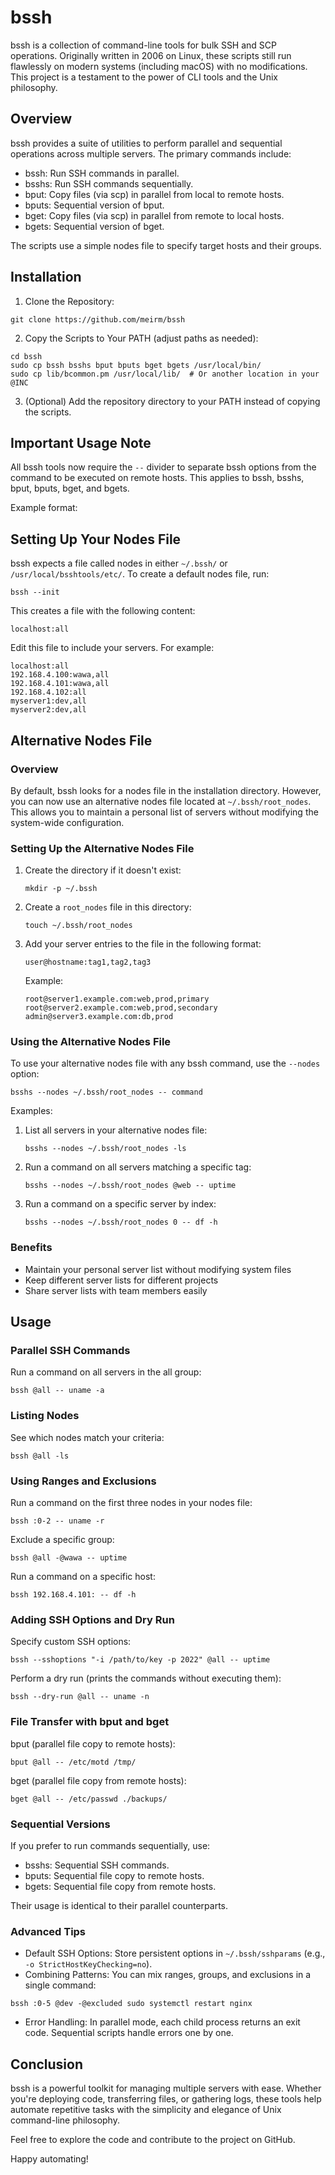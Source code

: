 # bssh

bssh is a collection of command-line tools for bulk SSH and SCP operations. Originally written in 2006 on Linux, these scripts still run flawlessly on modern systems (including macOS) with no modifications. This project is a testament to the power of CLI tools and the Unix philosophy.

## Overview

bssh provides a suite of utilities to perform parallel and sequential operations across multiple servers. The primary commands include:
- bssh: Run SSH commands in parallel.
- bsshs: Run SSH commands sequentially.
- bput: Copy files (via scp) in parallel from local to remote hosts.
- bputs: Sequential version of bput.
- bget: Copy files (via scp) in parallel from remote to local hosts.
- bgets: Sequential version of bget.

The scripts use a simple nodes file to specify target hosts and their groups.

## Installation
1. Clone the Repository:

```
git clone https://github.com/meirm/bssh
```

2. Copy the Scripts to Your PATH (adjust paths as needed):

```
cd bssh
sudo cp bssh bsshs bput bputs bget bgets /usr/local/bin/
sudo cp lib/bcommon.pm /usr/local/lib/  # Or another location in your @INC
```

3. (Optional) Add the repository directory to your PATH instead of copying the scripts.

## Important Usage Note

All bssh tools now require the `--` divider to separate bssh options from the command to be executed on remote hosts. This applies to bssh, bsshs, bput, bputs, bget, and bgets.

Example format:

## Setting Up Your Nodes File

bssh expects a file called nodes in either `~/.bssh/` or `/usr/local/bsshtools/etc/`. To create a default nodes file, run:

```
bssh --init
```

This creates a file with the following content:

```
localhost:all
```

Edit this file to include your servers. For example:

```
localhost:all
192.168.4.100:wawa,all
192.168.4.101:wawa,all
192.168.4.102:all
myserver1:dev,all
myserver2:dev,all
```

## Alternative Nodes File

### Overview
By default, bssh looks for a nodes file in the installation directory. However, you can now use an alternative nodes file located at `~/.bssh/root_nodes`. This allows you to maintain a personal list of servers without modifying the system-wide configuration.

### Setting Up the Alternative Nodes File

1. Create the directory if it doesn't exist:
   ```
   mkdir -p ~/.bssh
   ```

2. Create a `root_nodes` file in this directory:
   ```
   touch ~/.bssh/root_nodes
   ```

3. Add your server entries to the file in the following format:
   ```
   user@hostname:tag1,tag2,tag3
   ```

   Example:
   ```
   root@server1.example.com:web,prod,primary
   root@server2.example.com:web,prod,secondary
   admin@server3.example.com:db,prod
   ```

### Using the Alternative Nodes File

To use your alternative nodes file with any bssh command, use the `--nodes` option:

```
bsshs --nodes ~/.bssh/root_nodes -- command
```

Examples:

1. List all servers in your alternative nodes file:
   ```
   bsshs --nodes ~/.bssh/root_nodes -ls
   ```

2. Run a command on all servers matching a specific tag:
   ```
   bsshs --nodes ~/.bssh/root_nodes @web -- uptime
   ```

3. Run a command on a specific server by index:
   ```
   bsshs --nodes ~/.bssh/root_nodes 0 -- df -h
   ```

### Benefits

- Maintain your personal server list without modifying system files
- Keep different server lists for different projects
- Share server lists with team members easily

## Usage

### Parallel SSH Commands

Run a command on all servers in the all group:

```
bssh @all -- uname -a
```

### Listing Nodes

See which nodes match your criteria:

```
bssh @all -ls
```

### Using Ranges and Exclusions

Run a command on the first three nodes in your nodes file:

```
bssh :0-2 -- uname -r
```

Exclude a specific group:

```
bssh @all -@wawa -- uptime
```

Run a command on a specific host:

```
bssh 192.168.4.101: -- df -h
```

### Adding SSH Options and Dry Run

Specify custom SSH options:

```
bssh --sshoptions "-i /path/to/key -p 2022" @all -- uptime
```

Perform a dry run (prints the commands without executing them):

```
bssh --dry-run @all -- uname -n
```

### File Transfer with bput and bget

bput (parallel file copy to remote hosts):

```
bput @all -- /etc/motd /tmp/
```

bget (parallel file copy from remote hosts):

```
bget @all -- /etc/passwd ./backups/
```

### Sequential Versions

If you prefer to run commands sequentially, use:
- bsshs: Sequential SSH commands.
- bputs: Sequential file copy to remote hosts.
- bgets: Sequential file copy from remote hosts.

Their usage is identical to their parallel counterparts.

### Advanced Tips
- Default SSH Options:
Store persistent options in `~/.bssh/sshparams` (e.g., `-o StrictHostKeyChecking=no`).
- Combining Patterns:
You can mix ranges, groups, and exclusions in a single command:

```
bssh :0-5 @dev -@excluded sudo systemctl restart nginx
```

- Error Handling:
In parallel mode, each child process returns an exit code. Sequential scripts handle errors one by one.

## Conclusion

bssh is a powerful toolkit for managing multiple servers with ease. Whether you're deploying code, transferring files, or gathering logs, these tools help automate repetitive tasks with the simplicity and elegance of Unix command-line philosophy.

Feel free to explore the code and contribute to the project on GitHub.

Happy automating!